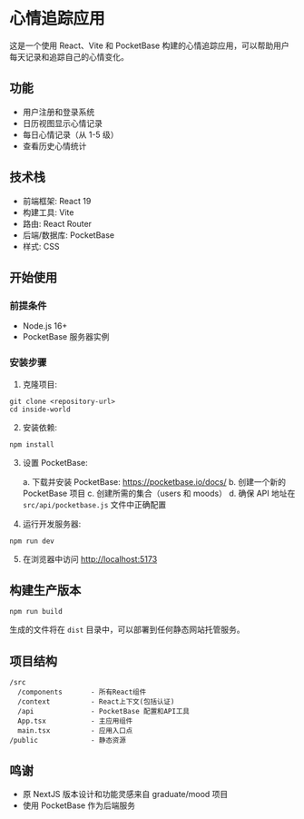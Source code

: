 # 心情追踪应用

这是一个使用 React、Vite 和 PocketBase 构建的心情追踪应用，可以帮助用户每天记录和追踪自己的心情变化。

## 功能

- 用户注册和登录系统
- 日历视图显示心情记录
- 每日心情记录（从 1-5 级）
- 查看历史心情统计

## 技术栈

- 前端框架: React 19
- 构建工具: Vite
- 路由: React Router
- 后端/数据库: PocketBase
- 样式: CSS

## 开始使用

### 前提条件

- Node.js 16+
- PocketBase 服务器实例

### 安装步骤

1. 克隆项目:

```
git clone <repository-url>
cd inside-world
```

2. 安装依赖:

```
npm install
```

3. 设置 PocketBase:

   a. 下载并安装 PocketBase: https://pocketbase.io/docs/
   b. 创建一个新的 PocketBase 项目
   c. 创建所需的集合（users 和 moods）
   d. 确保 API 地址在 `src/api/pocketbase.js` 文件中正确配置

4. 运行开发服务器:

```
npm run dev
```

5. 在浏览器中访问 [http://localhost:5173](http://localhost:5173)

## 构建生产版本

```
npm run build
```

生成的文件将在 `dist` 目录中，可以部署到任何静态网站托管服务。

## 项目结构

```
/src
  /components       - 所有React组件
  /context          - React上下文(包括认证)
  /api              - PocketBase 配置和API工具
  App.tsx           - 主应用组件
  main.tsx          - 应用入口点
/public             - 静态资源
```

## 鸣谢

- 原 NextJS 版本设计和功能灵感来自 graduate/mood 项目
- 使用 PocketBase 作为后端服务
